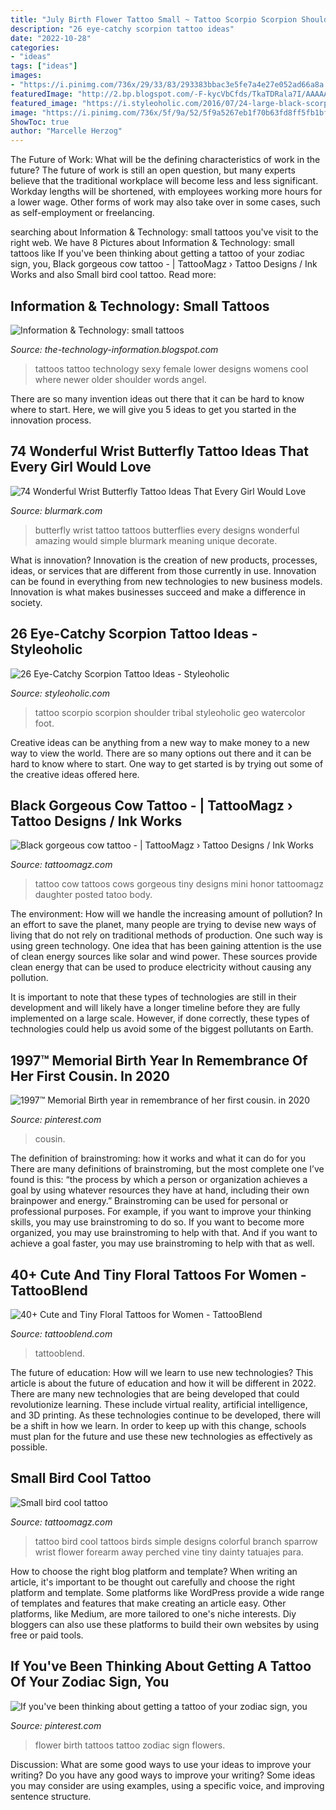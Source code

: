 ```yaml
---
title: "July Birth Flower Tattoo Small ~ Tattoo Scorpio Scorpion Shoulder Tribal Styleoholic Geo Watercolor Foot"
description: "26 eye-catchy scorpion tattoo ideas"
date: "2022-10-28"
categories:
- "ideas"
tags: ["ideas"]
images:
- "https://i.pinimg.com/736x/29/33/83/293383bbac3e5fe7a4e27e052ad66a8a.jpg"
featuredImage: "http://2.bp.blogspot.com/-F-kycVbCfds/TkaTDRala7I/AAAAAAAACHA/b-JR2re7dYU/s1600/Small-Tattoo-Design-for-Back.jpg"
featured_image: "https://i.styleoholic.com/2016/07/24-large-black-scorpio-tattoo-on-a-shoulder.jpg"
image: "https://i.pinimg.com/736x/5f/9a/52/5f9a5267eb1f70b63fd8ff5fb1bf8d55.jpg"
ShowToc: true
author: "Marcelle Herzog"
---
```



The Future of Work: What will be the defining characteristics of work in the future?
The future of work is still an open question, but many experts believe that the traditional workplace will become less and less significant. Workday lengths will be shortened, with employees working more hours for a lower wage. Other forms of work may also take over in some cases, such as self-employment or freelancing.

	

		
searching about Information &amp; Technology: small tattoos you've visit to the right web. We have 8 Pictures about Information &amp; Technology: small tattoos like If you&#039;ve been thinking about getting a tattoo of your zodiac sign, you, Black gorgeous cow tattoo - | TattooMagz › Tattoo Designs / Ink Works and also Small bird cool tattoo. Read more:
		
    
## Information &amp; Technology: Small Tattoos

<img loading=lazy src="http://2.bp.blogspot.com/-F-kycVbCfds/TkaTDRala7I/AAAAAAAACHA/b-JR2re7dYU/s1600/Small-Tattoo-Design-for-Back.jpg" onerror="this.onerror=null;this.src='https://tse1.mm.bing.net/th?id=OIP.MidxOtAMipNkLuBx-RrZFgHaKq&amp;pid=15.1';" alt="Information &amp; Technology: small tattoos">

_Source: the-technology-information.blogspot.com_

>tattoos tattoo technology sexy female lower designs womens cool where newer older shoulder words angel. 

	

There are so many invention ideas out there that it can be hard to know where to start. Here, we will give you 5 ideas to get you started in the innovation process.

    
## 74 Wonderful Wrist Butterfly Tattoo Ideas That Every Girl Would Love

<img loading=lazy src="https://www.blurmark.com/wp-content/uploads/2017/05/Amazing-Butterflies-On-Wrist.jpg" onerror="this.onerror=null;this.src='https://tse2.mm.bing.net/th?id=OIP.vd6D7FyEoszbSOZHZwyhVgHaJ4&amp;pid=15.1';" alt="74 Wonderful Wrist Butterfly Tattoo Ideas That Every Girl Would Love">

_Source: blurmark.com_

>butterfly wrist tattoo tattoos butterflies every designs wonderful amazing would simple blurmark meaning unique decorate. 

	

What is innovation?
Innovation is the creation of new products, processes, ideas, or services that are different from those currently in use. Innovation can be found in everything from new technologies to new business models. Innovation is what makes businesses succeed and make a difference in society.

    
## 26 Eye-Catchy Scorpion Tattoo Ideas - Styleoholic

<img loading=lazy src="https://i.styleoholic.com/2016/07/24-large-black-scorpio-tattoo-on-a-shoulder.jpg" onerror="this.onerror=null;this.src='https://tse3.mm.bing.net/th?id=OIP.IZugzU6Q3FsYxBicWJtenwHaJ4&amp;pid=15.1';" alt="26 Eye-Catchy Scorpion Tattoo Ideas - Styleoholic">

_Source: styleoholic.com_

>tattoo scorpio scorpion shoulder tribal styleoholic geo watercolor foot. 

	

Creative ideas can be anything from a new way to make money to a new way to view the world. There are so many options out there and it can be hard to know where to start. One way to get started is by trying out some of the creative ideas offered here.

    
## Black Gorgeous Cow Tattoo - | TattooMagz › Tattoo Designs / Ink Works

<img loading=lazy src="https://tattoomagz.com/wp-content/uploads/2014/08/Black-gorgeous-cow-tattoo.jpg" onerror="this.onerror=null;this.src='https://tse3.mm.bing.net/th?id=OIP.t-3skAW4PQ22A7WgR0DjaQHaLH&amp;pid=15.1';" alt="Black gorgeous cow tattoo - | TattooMagz › Tattoo Designs / Ink Works">

_Source: tattoomagz.com_

>tattoo cow tattoos cows gorgeous tiny designs mini honor tattoomagz daughter posted tatoo body. 

	

The environment: How will we handle the increasing amount of pollution?
In an effort to save the planet, many people are trying to devise new ways of living that do not rely on traditional methods of production. One such way is using green technology. 
One idea that has been gaining attention is the use of clean energy sources like solar and wind power. These sources provide clean energy that can be used to produce electricity without causing any pollution. 

It is important to note that these types of technologies are still in their development and will likely have a longer timeline before they are fully implemented on a large scale. However, if done correctly, these types of technologies could help us avoid some of the biggest pollutants on Earth.

    
## 1997™️ Memorial Birth Year In Remembrance Of Her First Cousin. In 2020

<img loading=lazy src="https://i.pinimg.com/736x/5f/9a/52/5f9a5267eb1f70b63fd8ff5fb1bf8d55.jpg" onerror="this.onerror=null;this.src='https://tse3.mm.bing.net/th?id=OIP.pmmPoCD39bVs0Qs_vFOXwwAAAA&amp;pid=15.1';" alt="1997™️ Memorial Birth year in remembrance of her first cousin. in 2020">

_Source: pinterest.com_

>cousin. 

	

The definition of brainstroming: how it works and what it can do for you
There are many definitions of brainstroming, but the most complete one I’ve found is this: “the process by which a person or organization achieves a goal by using whatever resources they have at hand, including their own brainpower and energy.” Brainstroming can be used for personal or professional purposes. For example, if you want to improve your thinking skills, you may use brainstroming to do so. If you want to become more organized, you may use brainstroming to help with that. And if you want to achieve a goal faster, you may use brainstroming to help with that as well.

    
## 40+ Cute And Tiny Floral Tattoos For Women - TattooBlend

<img loading=lazy src="https://tattooblend.com/wp-content/uploads/2016/04/lily-of-the-valley-tattoo.jpg" onerror="this.onerror=null;this.src='https://tse2.mm.bing.net/th?id=OIP.ddyE_4LL_bvOjudpMvPsCwHaHa&amp;pid=15.1';" alt="40+ Cute and Tiny Floral Tattoos for Women - TattooBlend">

_Source: tattooblend.com_

>tattooblend. 

	

The future of education: How will we learn to use new technologies?
This article is about the future of education and how it will be different in 2022. There are many new technologies that are being developed that could revolutionize learning. These include virtual reality, artificial intelligence, and 3D printing. As these technologies continue to be developed, there will be a shift in how we learn. In order to keep up with this change, schools must plan for the future and use these new technologies as effectively as possible.

    
## Small Bird Cool Tattoo

<img loading=lazy src="http://tattoomagz.com/wp-content/uploads/2014/06/Small-bird-cool-tattoo.jpg" onerror="this.onerror=null;this.src='https://tse4.mm.bing.net/th?id=OIP.SOXhJdkgvo5lFbcKAgQi9wHaJ4&amp;pid=15.1';" alt="Small bird cool tattoo">

_Source: tattoomagz.com_

>tattoo bird cool tattoos birds simple designs colorful branch sparrow wrist flower forearm away perched vine tiny dainty tatuajes para. 

	

How to choose the right blog platform and template?
When writing an article, it's important to be thought out carefully and choose the right platform and template. Some platforms like WordPress provide a wide range of templates and features that make creating an article easy. Other platforms, like Medium, are more tailored to one's niche interests. Diy bloggers can also use these platforms to build their own websites by using free or paid tools.

    
## If You&#039;ve Been Thinking About Getting A Tattoo Of Your Zodiac Sign, You

<img loading=lazy src="https://i.pinimg.com/736x/29/33/83/293383bbac3e5fe7a4e27e052ad66a8a.jpg" onerror="this.onerror=null;this.src='https://tse3.mm.bing.net/th?id=OIP.FwlndTo7THxhPRo5GmQ5gQHaHa&amp;pid=15.1';" alt="If you&#039;ve been thinking about getting a tattoo of your zodiac sign, you">

_Source: pinterest.com_

>flower birth tattoos tattoo zodiac sign flowers. 

	

Discussion: What are some good ways to use your ideas to improve your writing?
Do you have any good ways to improve your writing? Some ideas you may consider are using examples, using a specific voice, and improving sentence structure.

